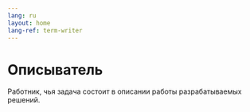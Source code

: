 ```yaml
---
lang: ru
layout: home
lang-ref: term-writer
---
```


# Описыватель

Работник, чья задача состоит в описании работы разрабатываемых решений.
